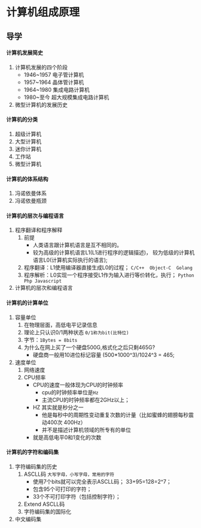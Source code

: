 # 计算机组成原理
## 导学
#### 计算机发展简史
1. 计算机发展的四个阶段
    - 1946~1957 电子管计算机
    - 1957~1964 晶体管计算机
    - 1964~1980 集成电路计算机 
    - 1980~至今  超大规模集成电路计算机
2. 微型计算机的发展历史
#### 计算机的分类
1. 超级计算机
2. 大型计算机
3. 迷你计算机
4. 工作站
5. 微型计算机
#### 计算机的体系结构
1. 冯诺依曼体系
2. 冯诺依曼瓶颈
#### 计算机的层次与编程语言
1. 程序翻译和程序解释
    1. 前提
        - 人类语言跟计算机语言是互不相同的。
        - 较为高级的计算机语言L1(L1进行程序的逻辑描述)， 较为低级的计算机语言L0(计算机实际执行的语言);                
    2. 程序翻译：L1使用编译器直接生成L0的过程；  `C/C++  Object-C  Golang`
    3. 程序解析：L0实现一个程序接受L1作为输入进行等价转化，执行； `Python Php Javascript`
2. 计算机的层次和编程语言
#### 计算机的计算单位
1. 容量单位
    1. 在物理层面，高低电平记录信息
    2. 理论上只认识0/1两种状态 `0/1称为bit(比特位)`
    3. 字节：`1Bytes = 8bits`
    4. 为什么在网上买了一个硬盘500G,格式化之后只剩465G?
        - 硬盘商一般用10进位标记容量   (500*1000^3)/1024^3 = 465;
2. 速度单位
    1. 网络速度
    2. CPU频率
        - CPU的速度一般体现为CPU的时钟频率
            - cpu的时钟频率单位是`Hz`
            - 主流CPU的时钟频率都在2GHz以上；
        - HZ 其实就是秒分之一
            - 他是每秒中的周期性变动重复次数的计量（比如蜜蜂的翅膀每秒震动400次 400Hz）
            - 并不是描述计算机领域的所专有的单位
        - 就是高低电平0和1变化的次数
#### 计算机的字符和编码集
1. 字符编码集的历史
    1. ASCLL码  `大写字母，小写字母，常用的字符`
        - 使用7个bits就可以完全表示ASCLL码；  33+95=128=2^7；
        - 包含95个可打印的字符；
        - 33个不可打印字符（包括控制字符）；
    2. Extend ASCLL码
    3. 字符编码集的国际化
2. 中文编码集
##
##
##
